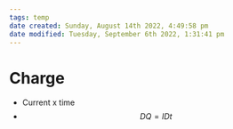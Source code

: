 ```yaml
---
tags: temp
date created: Sunday, August 14th 2022, 4:49:58 pm
date modified: Tuesday, September 6th 2022, 1:31:41 pm
---
```


# Charge
- Current x time
- $$DQ = IDt$$


